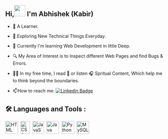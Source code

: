 ## Hi,<a target="_blank" rel="noopener noreferrer" href="https://github.com/TheDudeThatCode/TheDudeThatCode/blob/master/Assets/Hi.gif" data-target="animated-image.originalLink"><img src="https://github.com/TheDudeThatCode/TheDudeThatCode/raw/master/Assets/Hi.gif" height="35" style="max-width: 100%; display: inline-block;" data-target="animated-image.originalImage"></a>  I'm Abhishek (Kabir)


- :seedling: A Learner.

- :telescope: Exploring  New Technical  Things Everyday.
- :leaves: Currently I'm learning Web Development in little Deep.
- :mag: My Area of Interest is to Inspect  different Web Pages and find Bugs & Errors.
- :lotus_position_man: In my free time, I read :book: or listen :headphones: Spritual Content, Which help me to think beyond the boundaries.
- :mailbox:How to reach me: [![Linkedin Badge](https://img.shields.io/badge/-Linkedin-blue?style=flat&logo=Linkedin&logoColor=white)](https://www.linkedin.com/in/abhisheklive/)
## :hammer_and_wrench: Languages and Tools :
<div>
  <img src="https://upload.wikimedia.org/wikipedia/commons/thumb/6/61/HTML5_logo_and_wordmark.svg/2048px-HTML5_logo_and_wordmark.svg.png" title="HTML" alt="HTML" width="40" height="40"/>&nbsp;
  <img src="https://i.ibb.co/gWYDPkM/css.png"  title="CSS3" alt="CSS" width="30" height="40"/>&nbsp;
  <img src="https://www.interviewbit.com/blog/wp-content/uploads/2021/08/javascript.jpg" title="JavaScript" alt="JavaScript" width="36" height="40"/>&nbsp;
  <img src="https://upload.wikimedia.org/wikipedia/en/3/30/Java_programming_language_logo.svg" title="Java" alt="Java" width="40" height="40"/>&nbsp;
  <img src="https://upload.wikimedia.org/wikipedia/commons/thumb/c/c3/Python-logo-notext.svg/1200px-Python-logo-notext.svg.png" title="Python" alt="Python" width="40" height="40"/>&nbsp;
  <img src="https://i.ibb.co/gFwbS3q/sql.png" title="MySQL"  alt="MySQL" width="40" height="40"/>&nbsp;
</div>
